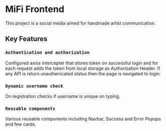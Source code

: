 # MiFi Frontend

This project is a social media aimed for handmade artist communication. 

## Key Features

### `Authentication and authorization`
Configured axios intercepter that stores token on successful login and for each request adds the token from local storage as Authorization Header. If any API is return unauthenicated status then the page is navigated to login.

### `Dynamic username check`
On registration checks if username is unique on typing.

### `Reusable components`
Various reusable components including Navbar, Success and Error Popups and few cards.
